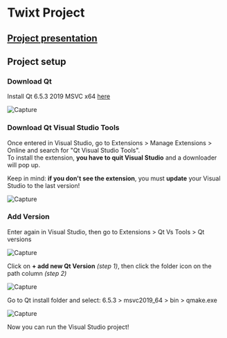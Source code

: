 # Twixt Project

## [Project presentation](https://www.youtube.com/watch?v=tIcxJhsYmOc)

## Project setup

### Download Qt
Install Qt 6.5.3 2019 MSVC x64 [here](https://www.qt.io/download-qt-installer-oss?hsCtaTracking=99d9dd4f-5681-48d2-b096-470725510d34%7C074ddad0-fdef-4e53-8aa8-5e8a876d6ab4)

![Capture](https://i.imgur.com/CtanKVi.png)

### Download Qt Visual Studio Tools

Once entered in Visual Studio, go to Extensions > Manage Extensions > Online and search for "Qt Visual Studio Tools".  
To install the extension, **you have to quit Visual Studio** and a downloader will pop up.  

Keep in mind: **if you don't see the extension**, you must **update** your Visual Studio to the last version!  

![Capture](https://i.imgur.com/L5qtpDr.png)

### Add Version 
Enter again in Visual Studio, then go to Extensions > Qt Vs Tools > Qt versions  

![Capture](https://i.imgur.com/5tcwdHO.png)

Click on **+ add new Qt Version** _(step 1)_, then click the folder icon on the path column _(step 2)_  

![Capture](https://i.imgur.com/ZgShPqu.png)

Go to Qt install folder and select: 6.5.3 > msvc2019_64 > bin > qmake.exe  

![Capture](https://i.imgur.com/AexygEN.png)  

Now you can run the Visual Studio project!

